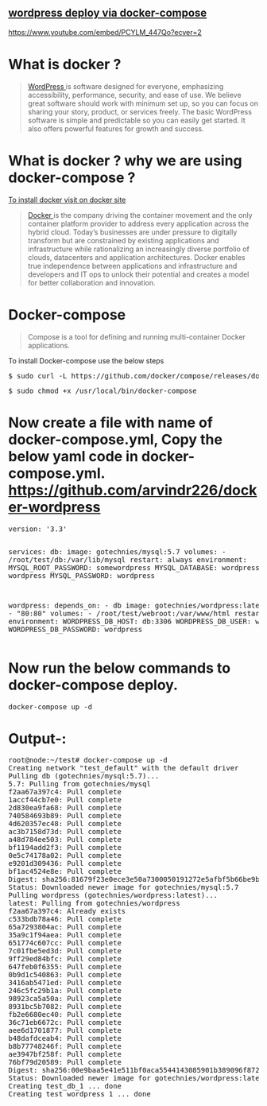 ## <a href="https://gotechnies.com/wordpress-deploy-docker-compose">wordpress deploy via docker-compose</a>

https://www.youtube.com/embed/PCYLM_447Qo?ecver=2
<h1>What is docker ?</h1>
<blockquote><a href="https://wordpress.org/about/">WordPress </a>is software designed for everyone, emphasizing accessibility, performance, security, and ease of use. We believe great software should work with minimum set up, so you can focus on sharing your story, product, or services freely. The basic WordPress software is simple and predictable so you can easily get started. It also offers powerful features for growth and success.</blockquote>
<h1>What is docker ? why we are using docker-compose ?</h1>
<a href="https://docs.docker.com/install/linux/docker-ce/ubuntu/">To install docker visit on docker site</a>
<blockquote><a href="https://www.docker.com/what-docker">Docker </a>is the company driving the container movement and the only container platform provider to address every application across the hybrid cloud. Today’s businesses are under pressure to digitally transform but are constrained by existing applications and infrastructure while rationalizing an increasingly diverse portfolio of clouds, datacenters and application architectures. Docker enables true independence between applications and infrastructure and developers and IT ops to unlock their potential and creates a model for better collaboration and innovation.</blockquote>
<h1>Docker-compose</h1>
<blockquote>Compose is a tool for defining and running multi-container Docker applications.</blockquote>
To install Docker-compose use the below steps
<pre>$ sudo curl -L https://github.com/docker/compose/releases/download/1.21.2/docker-compose-$(uname -s)-$(uname -m) -o /usr/local/bin/docker-compose</pre>
<pre>$ sudo chmod +x /usr/local/bin/docker-compose</pre>
<h1><strong>Now create a file with name of docker-compose.yml, Copy the below yaml code in docker-compose.yml.</strong>
<a href="https://github.com/arvindr226/docker-wordpress">https://github.com/arvindr226/docker-wordpress</a></h1>
<pre>version: '3.3'

services:
   db:
     image: gotechnies/mysql:5.7
     volumes:
       - /root/test/db:/var/lib/mysql
     restart: always
     environment:
       MYSQL_ROOT_PASSWORD: somewordpress
       MYSQL_DATABASE: wordpress
       MYSQL_USER: wordpress
       MYSQL_PASSWORD: wordpress

   wordpress:
     depends_on:
       - db
     image: gotechnies/wordpress:latest
     ports:
       - "80:80"
     volumes:
       - /root/test/webroot:/var/www/html
     restart: always
     environment:
       WORDPRESS_DB_HOST: db:3306
       WORDPRESS_DB_USER: wordpress
       WORDPRESS_DB_PASSWORD: wordpress
</pre>
<h1><strong>Now run the below commands to docker-compose deploy.</strong></h1>
<pre>docker-compose up -d
</pre>
<h1>Output-:</h1>
<pre>root@node:~/test# docker-compose up -d
Creating network "test_default" with the default driver
Pulling db (gotechnies/mysql:5.7)...
5.7: Pulling from gotechnies/mysql
f2aa67a397c4: Pull complete
1accf44cb7e0: Pull complete
2d830ea9fa68: Pull complete
740584693b89: Pull complete
4d620357ec48: Pull complete
ac3b7158d73d: Pull complete
a48d784ee503: Pull complete
bf1194add2f3: Pull complete
0e5c74178a02: Pull complete
e9201d309436: Pull complete
bf1ac4524e8e: Pull complete
Digest: sha256:81679f23e0ece3e50a7300050191272e5afbf5b66be9b60d2ee0e8b575b152e2
Status: Downloaded newer image for gotechnies/mysql:5.7
Pulling wordpress (gotechnies/wordpress:latest)...
latest: Pulling from gotechnies/wordpress
f2aa67a397c4: Already exists
c533bdb78a46: Pull complete
65a7293804ac: Pull complete
35a9c1f94aea: Pull complete
651774c607cc: Pull complete
7c01fbe5ed3d: Pull complete
9ff29ed84bfc: Pull complete
647feb0f6355: Pull complete
0b9d1c540863: Pull complete
3416ab5471ed: Pull complete
246c5fc29b1a: Pull complete
98923ca5a50a: Pull complete
8931bc5b7082: Pull complete
fb2e6680ec40: Pull complete
36c71eb6672c: Pull complete
aee6d1701877: Pull complete
b48dafdceab4: Pull complete
b8b77748246f: Pull complete
ae3947bf258f: Pull complete
76bf79d20589: Pull complete
Digest: sha256:00e9baa5e41e511bf0aca5544143085901b389096f8728bcb0d825cd2ae82531
Status: Downloaded newer image for gotechnies/wordpress:latest
Creating test_db_1 ... done
Creating test_wordpress_1 ... done
</pre>

